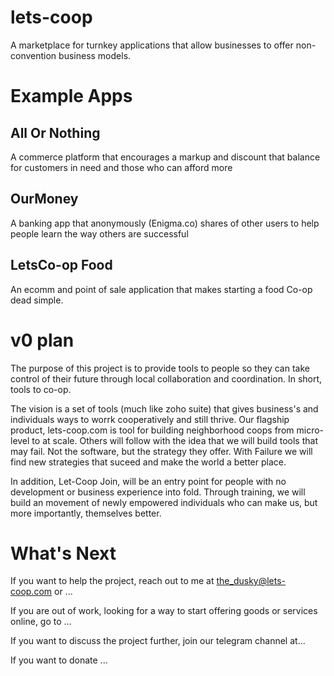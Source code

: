 # lets-coop
A marketplace for turnkey applications that allow businesses to offer non-convention business models.

# Example Apps
## All Or Nothing
  A commerce platform that encourages a markup and discount that balance for customers in need and those who can afford more
## OurMoney
  A banking app that anonymously (Enigma.co) shares of other users to help people learn the way others are successful
## LetsCo-op Food
  An ecomm and point of sale application that makes starting a food Co-op dead simple.

# v0 plan
The purpose of this project is to provide tools to people so they can take control of their future through local collaboration and coordination. In short, tools to co-op. 

The vision is a set of tools (much like zoho suite) that gives business's and individuals ways to worrk cooperatively and still thrive.  Our flagship product, lets-coop.com is tool for building neighborhood coops from micro-level to at scale. Others will follow with the idea that we will build tools that may fail. Not the software, but the strategy they offer. With Failure we will find new strategies that suceed and make the world a better place.

In addition, Let-Coop Join, will be an entry point for people with no development or business experience into fold. Through training, we will build an movement of newly empowered individuals who can make us, but more importantly, themselves better.

# What's Next
If you want to help the project, reach out to me at the_dusky@lets-coop.com or ...

If you are out of work, looking for a way to start offering goods or services online, go to ...

If you want to discuss the project further, join our telegram channel at...

If you want to donate ...

